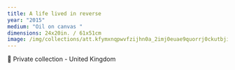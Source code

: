 ```yaml
---
title: A life lived in reverse
year: "2015"
medium: "Oil on canvas "
dimensions: 24x20in. / 61x51cm
image: /img/collections/att.kfymxnqpwvfzijhn0a_2imj0euae9quorrj0ckutbji-compressed.jpeg
---
```

🔴 Private collection - United Kingdom 
